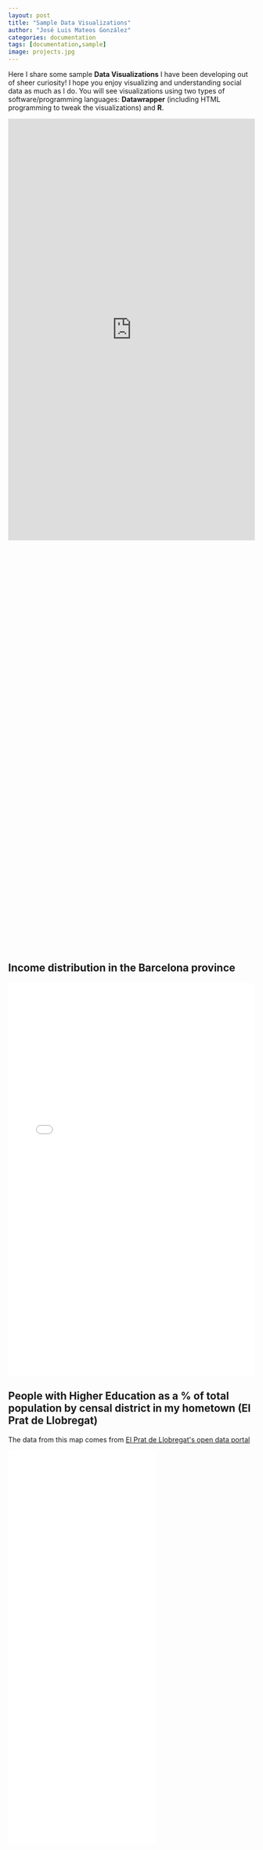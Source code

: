 ```yaml
---
layout: post
title: "Sample Data Visualizations"
author: "José Luis Mateos González"
categories: documentation
tags: [documentation,sample]
image: projects.jpg
---
```


Here I share some sample **Data Visualizations** I have been developing out of sheer curiosity! I hope you enjoy visualizing and understanding social data as much as I do. You will see visualizations using two types of software/programming languages: **Datawrapper** (including HTML programming to tweak the visualizations) and **R**.

<iframe title="Ethnic group of usual residents aged 16 to 24 in England and Wales by Local Authority Districts (2021)" aria-label="Map" id="datawrapper-chart-O8iaJ" src="https://datawrapper.dwcdn.net/O8iaJ/3/" scrolling="no" frameborder="0" style="width: 0; min-width: 100% !important; border: none;" height="859" data-external="1"></iframe><script type="text/javascript">!function(){"use strict";window.addEventListener("message",(function(a){if(void 0!==a.data["datawrapper-height"]){var e=document.querySelectorAll("iframe");for(var t in a.data["datawrapper-height"])for(var r=0;r<e.length;r++)if(e[r].contentWindow===a.source){var i=a.data["datawrapper-height"][t]+"px";e[r].style.height=i}}}))}();
</script>

<div style="min-height:829px"><script type="text/javascript" defer src="https://datawrapper.dwcdn.net/XYKOI/embed.js?v=1" charset="utf-8"></script><noscript><img src="https://datawrapper.dwcdn.net/XYKOI/full.png" alt="" /></noscript></div>

## Income distribution in the Barcelona province

<div>
  <iframe
      frameBorder="0"
      width="100%"
      height="800"
      src="projects/mapa_municipis2.html">
  </iframe>
</div>

## People with Higher Education as a % of total population by censal district in my hometown (El Prat de Llobregat)
The data from this map comes from [El Prat de Llobregat's open data portal](https://seu-e.cat/ca/web/elpratdellobregat/dades-obertes)

<div>
  <iframe
      frameBorder="0"
      width="60%"
      height="800"
      src="projects/test_mapa.html">
  </iframe>
</div>

